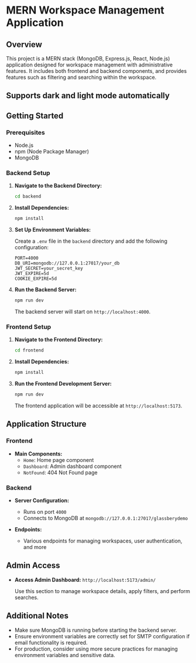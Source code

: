 # MERN Workspace Management Application

## Overview

This project is a MERN stack (MongoDB, Express.js, React, Node.js) application designed for workspace management with administrative features. It includes both frontend and backend components, and provides features such as filtering and searching within the workspace.

## Supports dark and light mode automatically

## Getting Started

### Prerequisites

- Node.js
- npm (Node Package Manager)
- MongoDB

### Backend Setup

1. **Navigate to the Backend Directory:**

    ```bash
    cd backend
    ```

2. **Install Dependencies:**

    ```bash
    npm install
    ```

3. **Set Up Environment Variables:**

    Create a `.env` file in the `backend` directory and add the following configuration:

    ```env
    PORT=4000
    DB_URI=mongodb://127.0.0.1:27017/your_db
    JWT_SECRET=your_secret_key
    JWT_EXPIRE=5d
    COOKIE_EXPIRE=5d
    ```

4. **Run the Backend Server:**

    ```bash
    npm run dev
    ```

    The backend server will start on `http://localhost:4000`.

### Frontend Setup

1. **Navigate to the Frontend Directory:**

    ```bash
    cd frontend
    ```

2. **Install Dependencies:**

    ```bash
    npm install
    ```

3. **Run the Frontend Development Server:**

    ```bash
    npm run dev
    ```

    The frontend application will be accessible at `http://localhost:5173`.

## Application Structure

### Frontend

- **Main Components:**
  - `Home`: Home page component
  - `Dashboard`: Admin dashboard component
  - `NotFound`: 404 Not Found page

### Backend

- **Server Configuration:**
  - Runs on port `4000`
  - Connects to MongoDB at `mongodb://127.0.0.1:27017/glassberydemo`

- **Endpoints:**
  - Various endpoints for managing workspaces, user authentication, and more

## Admin Access

- **Access Admin Dashboard:** `http://localhost:5173/admin/`

  Use this section to manage workspace details, apply filters, and perform searches.

## Additional Notes

- Make sure MongoDB is running before starting the backend server.
- Ensure environment variables are correctly set for SMTP configuration if email functionality is required.
- For production, consider using more secure practices for managing environment variables and sensitive data.
